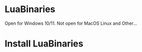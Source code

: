 # LuaBinaries
Open for Windows 10/11. Not open for MacOS Linux and Other...

# Install LuaBinaries

